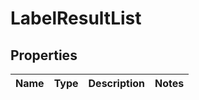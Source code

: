 # LabelResultList

## Properties
Name | Type | Description | Notes
------------ | ------------- | ------------- | -------------
